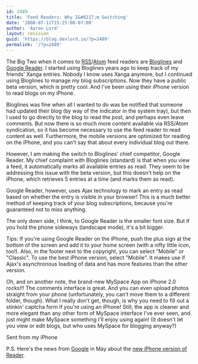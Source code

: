 ```yaml
---
id: 2489
title: 'Feed Readers: Why I&#8217;m Switching'
date: '2008-07-11T15:25:00-07:00'
author: 'Aaron Lord'
layout: revision
guid: 'https://blog.devlord.io/?p=2489'
permalink: '/?p=2489'
---
```


The Big Two when it comes to <a href="http://en.wikipedia.org/wiki/RSS_%28file_format%29">RSS</a>/<a href="http://en.wikipedia.org/wiki/Atom_%28standard%29">Atom</a> feed readers are <a href="http://www.bloglines.com/">Bloglines</a> and <a href="http://www.google.com/reader/view/#overview-page">Google  Reader</a>. I started using Bloglines years ago to keep track of my  friends' Xanga entries. Nobody I know uses Xanga anymore, but I continued  using Bloglines to manage my blog subscriptions.  Now they have a   public beta version, which is pretty cool.  And I've been using their  iPhone version to read blogs on my iPhone.<p>Bloglines was fine when all I wanted to do was be notified that  someone had updated their blog (by way of the indicator in the system  tray), but then I used to go directly to the blog to read the post,  and perhaps even leave comments. But now there is so much more content  available via RSS/Atom syndication, so it has become necessary to use  the feed reader to read content as well. Furthermore, the mobile  versions are optimized for reading on the iPhone, and you can't say  that about every individual blog out there.</p><p>However, I am making the switch to Bloglines' chief competitor, Google  Reader.  My chief complaint with Bloglines (standard) is that when you  view a feed, it automatically marks all available entries as read.  They seem to be addressing this issue with the beta version, but this  doesn't help on the iPhone, which retrieves 5 entries at a time (and  marks them as read).</p><p>Google Reader, however, uses Ajax technology to mark an entry as read  based on whether the entry is visible in your browser! This is a much  better method of keeping track of your blog subscriptions, because  you're guaranteed not to miss anything.</p><p>The only down side, I think, to Google Reader is the smaller font  size. But if you hold the phone sideways (landscape mode), it's a bit  bigger.</p><p>Tips: If you're using Google Reader on the iPhone, push the plus sign  at the bottom of the screen and add it to your home screen (with a  nifty little icon, too!). Also, in the footer next to the copyright,  you can select "Mobile" or "Classic". To use the best iPhone version,  select "Mobile". It makes use if Ajax's asynchronous loading of data  and has more features than the other version.</p><p>Oh, and on another note, the brand-new MySpace App on iPhone 2.0 rocks!!!  The  comments interface is great. And you can even upload photos straight  from your phone (unfortunately, you can't move them to a different  folder, though). What I really don't get, though, is why you need to  fill out a stinkin' captcha form if you're using an iPhone! Still, the  app is cleaner and more elegant than any other form of MySpace interface I've ever seen, and just might make MySpace something I'll  enjoy using again!  (It doesn't let you view or edit blogs, but who uses MySpace for blogging anyway?)<br /></p><p>Sent from my iPhone</p><p>P.S. Here's the news from <a href="http://googlereader.blogspot.com/2008/05/brand-new-google-reader-for-iphone.html">Google</a> in May about the <a href="http://googlereader.blogspot.com/2008/05/brand-new-google-reader-for-iphone.html">new iPhone version of Reader</a>.</p>